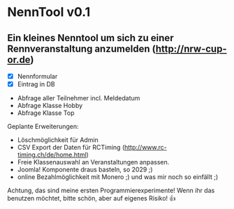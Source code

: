 # NennTool v0.1
## Ein kleines Nenntool um sich zu einer Rennveranstaltung anzumelden (http://nrw-cup-or.de)

- [x] Nennformular
- [x] Eintrag in DB
- Abfrage aller Teilnehmer incl. Meldedatum
- Abfrage Klasse Hobby
- Abfrage Klasse Top

Geplante Erweiterungen:
- Löschmöglichkeit für Admin
- CSV Export der Daten für RCTiming (http://www.rc-timing.ch/de/home.html)
- Freie Klassenauswahl an Veranstaltungen anpassen.
- Joomla! Komponente draus basteln, so 2029 ;)
- online Bezahlmöglichkeit mit Monero ;)
und was mir noch so einfällt ;)

Achtung, das sind meine ersten Programmierexperimente! Wenn ihr das benutzen möchtet, bitte schön, aber auf eigenes Risiko! :+1:

